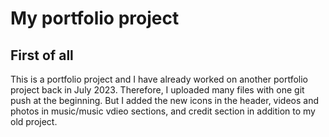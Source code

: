 # My portfolio project

## First of all

This is a portfolio project and I have already worked on another portfolio project back in July 2023.
Therefore, I uploaded many files with one git push at the beginning.
But I added the new icons in the header, videos and photos in music/music vdieo sections, and credit section in addition to my old project.



